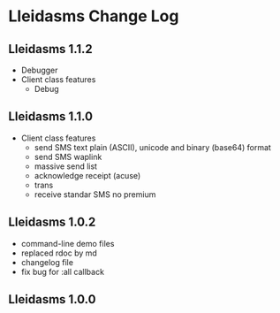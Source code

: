 # Lleidasms Change Log

## Lleidasms 1.1.2
- Debugger
- Client class features
  * Debug

## Lleidasms 1.1.0
- Client class features
  * send SMS text plain (ASCII), unicode and binary (base64) format
  * send SMS waplink
  * massive send list
  * acknowledge receipt (acuse)
  * trans
  * receive standar SMS no premium

## Lleidasms 1.0.2
- command-line demo files
- replaced rdoc by md
- changelog file
- fix bug for :all callback

## Lleidasms 1.0.0

